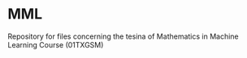 # MML
Repository for files concerning the tesina of Mathematics in Machine Learning Course (01TXGSM)
